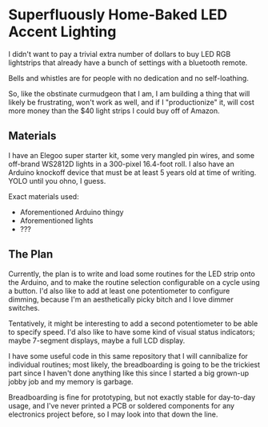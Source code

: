 # Superfluously Home-Baked LED Accent Lighting

I didn't want to pay a trivial extra number of dollars to buy LED RGB
lightstrips that already have a bunch of settings with a bluetooth
remote.

Bells and whistles are for people with no dedication and no
self-loathing.

So, like the obstinate curmudgeon that I am, I am building a thing
that will likely be frustrating, won't work as well, and if I
"productionize" it, will cost more money than the $40 light strips I
could buy off of Amazon.

## Materials

I have an Elegoo super starter kit, some very mangled pin wires, and
some off-brand WS2812D lights in a 300-pixel 16.4-foot roll. I also
have an Arduino knockoff device that must be at least 5 years old at
time of writing. YOLO until you ohno, I guess.

Exact materials used:

- Aforementioned Arduino thingy
- Aforementioned lights
- ???

## The Plan

Currently, the plan is to write and load some routines for the LED
strip onto the Arduino, and to make the routine selection configurable
on a cycle using a button. I'd also like to add at least one
potentiometer to configure dimming, because I'm an aesthetically picky
bitch and I love dimmer switches.

Tentatively, it might be interesting to add a second potentiometer
to be able to specify speed. I'd also like to have some kind of visual
status indicators; maybe 7-segment displays, maybe a full LCD display.

I have some useful code in this same repository that I will cannibalize
for individual routines; most likely, the breadboarding is going to be
the trickiest part since I haven't done anything like this since I
started a big grown-up jobby job and my memory is garbage.

Breadboarding is fine for prototyping, but not exactly stable for
day-to-day usage, and I've never printed a PCB or soldered components
for any electronics project before, so I may look into that down the
line.
